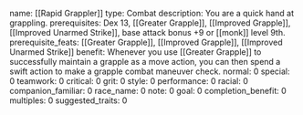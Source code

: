 name: [[Rapid Grappler]]
type: Combat
description: You are a quick hand at grappling.
prerequisites: Dex 13, [[Greater Grapple]], [[Improved Grapple]], [[Improved Unarmed Strike]], base attack bonus +9 or [[monk]] level 9th.
prerequisite_feats: [[Greater Grapple]], [[Improved Grapple]], [[Improved Unarmed Strike]]
benefit: Whenever you use [[Greater Grapple]] to successfully maintain a grapple as a move action, you can then spend a swift action to make a grapple combat maneuver check.
normal: 0
special: 0
teamwork: 0
critical: 0
grit: 0
style: 0
performance: 0
racial: 0
companion_familiar: 0
race_name: 0
note: 0
goal: 0
completion_benefit: 0
multiples: 0
suggested_traits: 0
